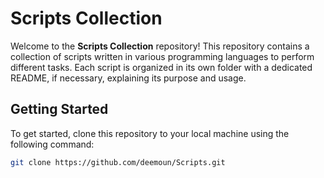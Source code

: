# Scripts Collection

Welcome to the **Scripts Collection** repository! This repository contains a collection of scripts written in various programming languages to perform different tasks. Each script is organized in its own folder with a dedicated README, if necessary, explaining its purpose and usage.

## Getting Started

To get started, clone this repository to your local machine using the following command:

```bash
git clone https://github.com/deemoun/Scripts.git
